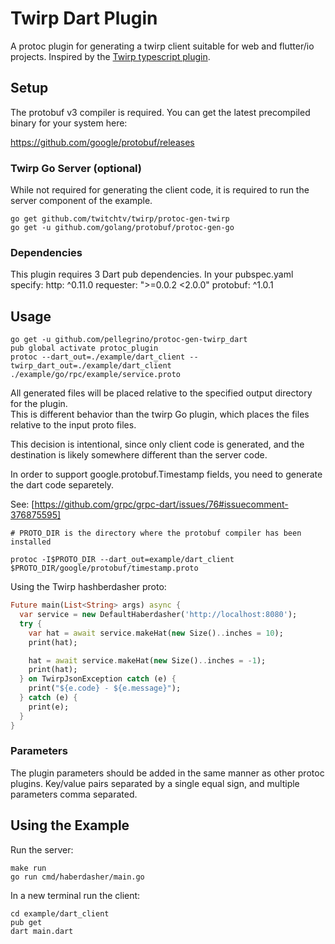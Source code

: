 # Twirp Dart Plugin

A protoc plugin for generating a twirp client suitable for web and flutter/io projects. Inspired by the [Twirp typescript plugin](https://github.com/larrymyers/protoc-gen-twirp_typescript).

## Setup

The protobuf v3 compiler is required. You can get the latest precompiled binary for your system here:

https://github.com/google/protobuf/releases

### Twirp Go Server (optional)

While not required for generating the client code, it is required to run the server component of the example.

    go get github.com/twitchtv/twirp/protoc-gen-twirp
    go get -u github.com/golang/protobuf/protoc-gen-go

### Dependencies

This plugin requires 3 Dart pub dependencies. In your pubspec.yaml specify:
http: ^0.11.0
requester: ">=0.0.2 <2.0.0"
protobuf: ^1.0.1

## Usage

    go get -u github.com/pellegrino/protoc-gen-twirp_dart
    pub global activate protoc_plugin
    protoc --dart_out=./example/dart_client --twirp_dart_out=./example/dart_client ./example/go/rpc/example/service.proto

All generated files will be placed relative to the specified output directory for the plugin.  
This is different behavior than the twirp Go plugin, which places the files relative to the input proto files.

This decision is intentional, since only client code is generated, and the destination is likely somewhere different
than the server code.

In order to support google.protobuf.Timestamp fields, you need to generate the dart code separetely.

See: [https://github.com/grpc/grpc-dart/issues/76#issuecomment-376875595]

```
# PROTO_DIR is the directory where the protobuf compiler has been installed

protoc -I$PROTO_DIR --dart_out=example/dart_client $PROTO_DIR/google/protobuf/timestamp.proto

```

Using the Twirp hashberdasher proto:

```dart
Future main(List<String> args) async {
  var service = new DefaultHaberdasher('http://localhost:8080');
  try {
    var hat = await service.makeHat(new Size()..inches = 10);
    print(hat);

    hat = await service.makeHat(new Size()..inches = -1);
    print(hat);
  } on TwirpJsonException catch (e) {
    print("${e.code} - ${e.message}");
  } catch (e) {
    print(e);
  }
}
```

### Parameters

The plugin parameters should be added in the same manner as other protoc plugins.
Key/value pairs separated by a single equal sign, and multiple parameters comma separated.

## Using the Example

Run the server:

    make run
    go run cmd/haberdasher/main.go

In a new terminal run the client:

    cd example/dart_client
    pub get
    dart main.dart
